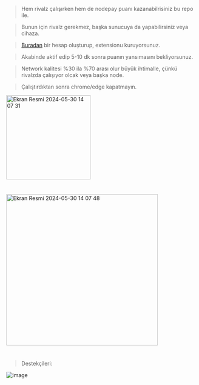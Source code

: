 > Hem rivalz çalışırken hem de nodepay puanı kazanabilrisiniz bu repo ile.

> Bunun için rivalz gerekmez, başka sunucuya da yapabilirsiniz veya cihaza.

> [Buradan](https://app.nodepay.ai/register?ref=pvAqqadUHkSZcrP) bir hesap oluşturup, extensionu kuruyorsunuz.

> Akabinde aktif edip 5-10 dk sonra puanın yansımasını bekliyorsunuz.

> Network kalitesi %30 ila %70 arası olur büyük ihtimalle, çünkü rivalzda çalışıyor olcak veya başka node.

> Çalıştırdıktan sonra chrome/edge kapatmayın.

<img width="222" alt="Ekran Resmi 2024-05-30 14 07 31" src="https://github.com/ruesandora/Rivalz/assets/101149671/5383d737-2820-4bd8-a036-447901db4817">

#

<img width="399" alt="Ekran Resmi 2024-05-30 14 07 48" src="https://github.com/ruesandora/Rivalz/assets/101149671/4b21c768-2d31-467e-b810-55b9dbc690f6">

#

> Destekçileri:

![image](https://github.com/ruesandora/Rivalz/assets/101149671/74bb4d39-b36d-4436-a063-49f675bee736)
